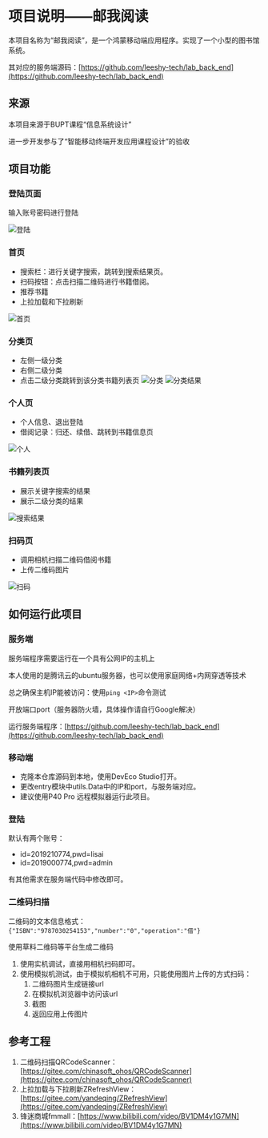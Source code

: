# 项目说明——邮我阅读
本项目名称为“邮我阅读”，是一个鸿蒙移动端应用程序。实现了一个小型的图书馆系统。

其对应的服务端源码：[https://github.com/leeshy-tech/lab_back_end](https://github.com/leeshy-tech/lab_back_end)

## 来源
本项目来源于BUPT课程“信息系统设计”  

进一步开发参与了“智能移动终端开发应用课程设计”的验收

## 项目功能
### 登陆页面
输入账号密码进行登陆

![登陆](tree/main/image/登陆.jpg)
### 首页
- 搜索栏：进行关键字搜索，跳转到搜索结果页。
- 扫码按钮：点击扫描二维码进行书籍借阅。
- 推荐书籍
- 上拉加载和下拉刷新

![首页](tree/main/image/首页.jpg)
### 分类页
- 左侧一级分类
- 右侧二级分类
- 点击二级分类跳转到该分类书籍列表页
![分类](tree/main/image/分类.jpg)
![分类结果](tree/main/image/分类结果.jpg)
### 个人页
- 个人信息、退出登陆
- 借阅记录：归还、续借、跳转到书籍信息页

![个人](tree/main/image/个人.jpg)
### 书籍列表页
- 展示关键字搜索的结果
- 展示二级分类的结果

![搜索结果](tree/main/image/搜索结果.jpg)
### 扫码页
- 调用相机扫描二维码借阅书籍
- 上传二维码图片

![扫码](tree/main/image/扫码.jpg)
## 如何运行此项目
### 服务端
服务端程序需要运行在一个具有公网IP的主机上

本人使用的是腾讯云的ubuntu服务器，也可以使用家庭网络+内网穿透等技术

总之确保主机IP能被访问：使用`ping <IP>`命令测试

开放端口port（服务器防火墙，具体操作请自行Google解决）

运行服务端程序：[https://github.com/leeshy-tech/lab_back_end](https://github.com/leeshy-tech/lab_back_end)
### 移动端
- 克隆本仓库源码到本地，使用DevEco Studio打开。
- 更改entry模块中utils.Data中的IP和port，与服务端对应。
- 建议使用P40 Pro 远程模拟器运行此项目。
### 登陆
默认有两个账号：
- id=2019210774,pwd=lisai
- id=2019000774,pwd=admin

有其他需求在服务端代码中修改即可。
### 二维码扫描
二维码的文本信息格式：
`{"ISBN":"9787030254153","number":"0","operation":"借"}`

使用草料二维码等平台生成二维码

1. 使用实机调试，直接用相机扫码即可。
2. 使用模拟机测试，由于模拟机相机不可用，只能使用图片上传的方式扫码：
   1. 二维码图片生成链接url
   2. 在模拟机浏览器中访问该url
   3. 截图
   4. 返回应用上传图片
## 参考工程
1. 二维码扫描QRCodeScanner：[https://gitee.com/chinasoft_ohos/QRCodeScanner](https://gitee.com/chinasoft_ohos/QRCodeScanner)
2. 上拉加载与下拉刷新ZRefreshView：[https://gitee.com/yandeqing/ZRefreshView](https://gitee.com/yandeqing/ZRefreshView)
3. 锋迷商城fmmall：[https://www.bilibili.com/video/BV1DM4y1G7MN](https://www.bilibili.com/video/BV1DM4y1G7MN)